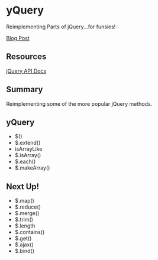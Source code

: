 # yQuery
Reimplementing Parts of jQuery...for funsies!

[Blog Post](http://blog.fanofyan.com/reimplementing-jquery/)

## Resources
[jQuery API Docs](https://api.jquery.com/)

## Summary
Reimplementing some of the more popular jQuery methods.

## yQuery
+ $()
+ $.extend()
+ isArrayLike
+ $.isArray()
+ $.each()
+ $.makeArray()

## Next Up!
+ $.map()
+ $.reduce()
+ $.merge()
+ $.trim()
+ $.length
+ $.contains()
+ $.get()
+ $.ajax()
+ $.bind()